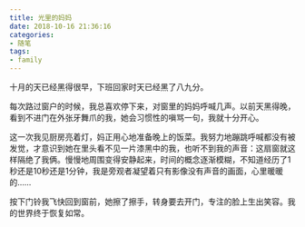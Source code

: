 ```yaml
---
title: 光里的妈妈
date: 2018-10-16 21:36:16
categories:
- 随笔
tags:
- family
---
```


十月的天已经黑得很早，下班回家时天已经黑了八九分。

每次路过窗户的时候，我总喜欢停下来，对窗里的妈妈呼喊几声。以前天黑得晚，看到不进门在外张牙舞爪的我，她会习惯性的嗔骂一句，我就十分开心。

这一次我见厨房亮着灯，妈正用心地准备晚上的饭菜。我努力地蹦跳呼喊都没有被发觉，才意识到她在里头看不见一片漆黑中的我，也听不到我的声音：这扇窗就这样隔绝了我俩。慢慢地周围变得安静起来，时间的概念逐渐模糊，不知道经历了1秒还是10秒还是1分钟，我是旁观者凝望着只有影像没有声音的画面，心里暖暖的……

按下门铃我飞快回到窗前，她擦了擦手，转身要去开门，专注的脸上生出笑容。我的世界终于恢复如常。
